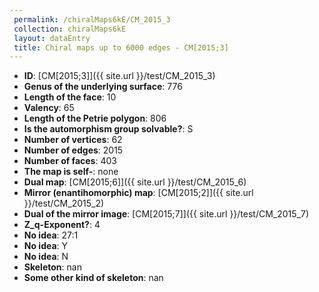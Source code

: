 ```yaml
--- 
 permalink: /chiralMaps6kE/CM_2015_3 
 collection: chiralMaps6kE
 layout: dataEntry
 title: Chiral maps up to 6000 edges - CM[2015;3]
---
```


- **ID**: [CM[2015;3]]({{ site.url }}/test/CM_2015_3)
- **Genus of the underlying surface**: 776
- **Length of the face**: 10
- **Valency**: 65
- **Length of the Petrie polygon**: 806
- **Is the automorphism group solvable?**: S
- **Number of vertices**: 62
- **Number of edges**: 2015
- **Number of faces**: 403
- **The map is self-**: none
- **Dual map**: [CM[2015;6]]({{ site.url }}/test/CM_2015_6)
- **Mirror (enantihomorphic) map**: [CM[2015;2]]({{ site.url }}/test/CM_2015_2)
- **Dual of the mirror image**: [CM[2015;7]]({{ site.url }}/test/CM_2015_7)
- **Z_q-Exponent?**: 4
- **No idea**:  27:1
- **No idea**: Y
- **No idea**: N
- **Skeleton**: nan
- **Some other kind of skeleton**: nan
